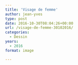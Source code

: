 ```yaml
---
title: 'Visage de femme'
author: jean-yves
type: post
date: 2016-10-30T08:04:26+00:00
url: /visage-de-femme-30102016/
categories:
  - Dessin
years:
  - 2016
format: image

---
```

